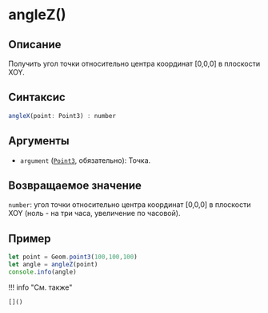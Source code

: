 # angleZ()

## Описание
Получить угол точки относительно центра координат [0,0,0] в плоскости XOY.

## Синтаксис
```javascript
angleX(point: Point3) : number
```

## Аргументы
- `argument` ([`Point3`](../../../types/Point3/_index.md), обязательно): Точка.

## Возвращаемое значение
`number`: угол точки относительно центра координат [0,0,0] в плоскости XOY (ноль - на три часа, увеличение по часовой).

## Пример
```javascript linenums="1"
let point = Geom.point3(100,100,100)
let angle = angleZ(point)
console.info(angle)
```

!!! info "См. также"

    []()

